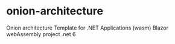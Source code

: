 # onion-architecture
Onion architecture Template for .NET Applications (wasm)
Blazor webAssembly project
.net 6
